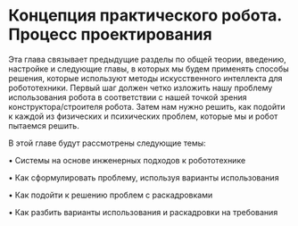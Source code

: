 # Концепция практического робота. Процесс проектирования

Эта глава связывает предыдущие разделы по общей теории, введению, настройке и следующие главы, в которых мы будем применять способы решения, которые используют методы искусственного интеллекта для робототехники. Первый шаг должен четко изложить нашу проблему использования робота в соответствии с нашей точкой зрения конструктора/строителя робота. Затем нам нужно решить, как подойти к каждой из физических и психических проблем, которые мы и робот пытаемся решить.

В этой главе будут рассмотрены следующие темы:

•	Системы на основе инженерных подходов к робототехнике

•	Как сформулировать проблему, используя варианты использования

•	Как подойти к решению проблем с раскадровками

•	Как разбить варианты использования и раскадровки на требования

